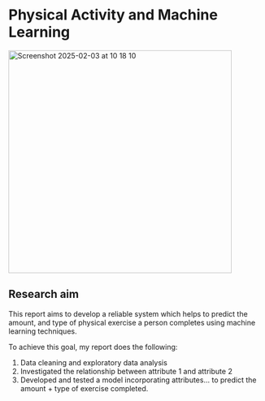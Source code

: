 # Physical Activity and Machine Learning

<img width="439" alt="Screenshot 2025-02-03 at 10 18 10" src="https://github.com/user-attachments/assets/d4f894e6-9c4b-40bd-ba85-9c092a710f23" />

## Research aim
This report aims to develop a reliable system which helps to predict the amount, and type of physical exercise a person completes using machine learning techniques. 

To achieve this goal, my report does the following:
1. Data cleaning and exploratory data analysis
2. Investigated the relationship between attribute 1 and attribute 2
3. Developed and tested a model incorporating attributes... to predict the amount + type of exercise completed.
